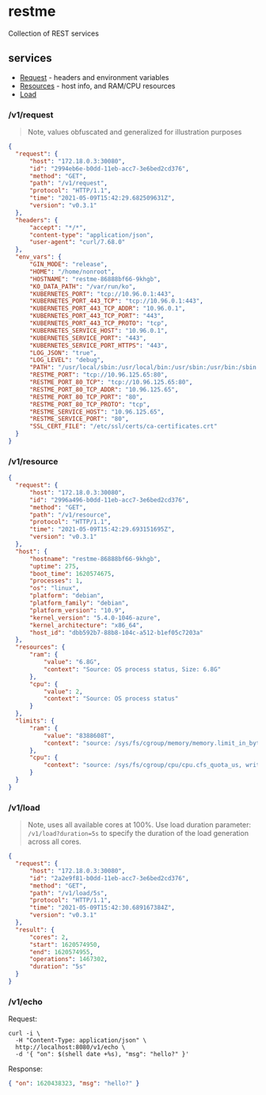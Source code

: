 # restme

Collection of REST services

## services 

* [Request](#v1resource) - headers and environment variables 
* [Resources](#v1resource) - host info, and RAM/CPU resources 
* [Load](#v1load)

### /v1/request

> Note, values obfuscated and generalized for illustration purposes

```json
{
  "request": {
      "host": "172.18.0.3:30080",
      "id": "2994eb6e-b0dd-11eb-acc7-3e6bed2cd376",
      "method": "GET",
      "path": "/v1/request",
      "protocol": "HTTP/1.1",
      "time": "2021-05-09T15:42:29.682509631Z",
      "version": "v0.3.1"
  },
  "headers": {
      "accept": "*/*",
      "content-type": "application/json",
      "user-agent": "curl/7.68.0"
  },
  "env_vars": {
      "GIN_MODE": "release",
      "HOME": "/home/nonroot",
      "HOSTNAME": "restme-86888bf66-9khgb",
      "KO_DATA_PATH": "/var/run/ko",
      "KUBERNETES_PORT": "tcp://10.96.0.1:443",
      "KUBERNETES_PORT_443_TCP": "tcp://10.96.0.1:443",
      "KUBERNETES_PORT_443_TCP_ADDR": "10.96.0.1",
      "KUBERNETES_PORT_443_TCP_PORT": "443",
      "KUBERNETES_PORT_443_TCP_PROTO": "tcp",
      "KUBERNETES_SERVICE_HOST": "10.96.0.1",
      "KUBERNETES_SERVICE_PORT": "443",
      "KUBERNETES_SERVICE_PORT_HTTPS": "443",
      "LOG_JSON": "true",
      "LOG_LEVEL": "debug",
      "PATH": "/usr/local/sbin:/usr/local/bin:/usr/sbin:/usr/bin:/sbin:/bin:/ko-app",
      "RESTME_PORT": "tcp://10.96.125.65:80",
      "RESTME_PORT_80_TCP": "tcp://10.96.125.65:80",
      "RESTME_PORT_80_TCP_ADDR": "10.96.125.65",
      "RESTME_PORT_80_TCP_PORT": "80",
      "RESTME_PORT_80_TCP_PROTO": "tcp",
      "RESTME_SERVICE_HOST": "10.96.125.65",
      "RESTME_SERVICE_PORT": "80",
      "SSL_CERT_FILE": "/etc/ssl/certs/ca-certificates.crt"
  }
}
```

### /v1/resource

```json
{
  "request": {
      "host": "172.18.0.3:30080",
      "id": "2996a496-b0dd-11eb-acc7-3e6bed2cd376",
      "method": "GET",
      "path": "/v1/resource",
      "protocol": "HTTP/1.1",
      "time": "2021-05-09T15:42:29.693151695Z",
      "version": "v0.3.1"
  },
  "host": {
      "hostname": "restme-86888bf66-9khgb",
      "uptime": 275,
      "boot_time": 1620574675,
      "processes": 1,
      "os": "linux",
      "platform": "debian",
      "platform_family": "debian",
      "platform_version": "10.9",
      "kernel_version": "5.4.0-1046-azure",
      "kernel_architecture": "x86_64",
      "host_id": "dbb592b7-88b8-104c-a512-b1ef05c7203a"
  },
  "resources": {
      "ram": {
          "value": "6.8G",
          "context": "Source: OS process status, Size: 6.8G"
      },
      "cpu": {
          "value": 2,
          "context": "Source: OS process status"
      }
  },
  "limits": {
      "ram": {
          "value": "8388608T",
          "context": "source: /sys/fs/cgroup/memory/memory.limit_in_bytes, writable: false, size: 8388608T"
      },
      "cpu": {
          "context": "source: /sys/fs/cgroup/cpu/cpu.cfs_quota_us, writable: false"
      }
  }
}
```

### /v1/load

> Note, uses all available cores at 100%. Use load duration parameter: `/v1/load?duration=5s` to specify the duration of the load generation across all cores. 

```json
{
  "request": {
      "host": "172.18.0.3:30080",
      "id": "2a2e9f81-b0dd-11eb-acc7-3e6bed2cd376",
      "method": "GET",
      "path": "/v1/load/5s",
      "protocol": "HTTP/1.1",
      "time": "2021-05-09T15:42:30.689167384Z",
      "version": "v0.3.1"
  },
  "result": {
      "cores": 2,
      "start": 1620574950,
      "end": 1620574955,
      "operations": 1467302,
      "duration": "5s"
  }
}
```

### /v1/echo 

Request:

```shell
curl -i \
  -H "Content-Type: application/json" \
  http://localhost:8080/v1/echo \
  -d '{ "on": $(shell date +%s), "msg": "hello?" }'
```

Response: 

```json
{ "on": 1620438323, "msg": "hello?" }
```